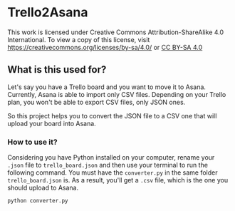 # Trello2Asana

This work is licensed under Creative Commons Attribution-ShareAlike 4.0 International. To view a copy of this license, visit https://creativecommons.org/licenses/by-sa/4.0/ or [CC BY-SA 4.0](https://creativecommons.org/licenses/by-sa/4.0/legalcode.en) 


## What is this used for?

Let's say you have a Trello board and you want to move it to Asana. Currently, Asana is able to import only CSV files. Depending on your Trello plan, you won't be able to export CSV files, only JSON ones.

So this project helps you to convert the JSON file to a CSV one that will upload your board into Asana.


### How to use it?

Considering you have Python installed on your computer, rename your `.json` file to `trello_board.json` and then use your terminal to run the following command. You must have the `converter.py` in the same folder `trello_board.json` is. As a result, you'll get a `.csv` file, which is the one you should upload to Asana.

```python
python converter.py
```

